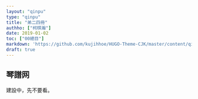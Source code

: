 ```yaml
---
layout: "qinpu"
type: "qinpu"
title: "弟二四冊"
authho: ["柯棋瀚"]
date: 2019-01-02
toc: ["00總目"]
markdown: 'https://github.com/kujihhoe/HUGO-Theme-CJK/master/content/qinpu/00table/24.md'
draft: true
---
```


## 琴譜网

建設中，先不要看。
